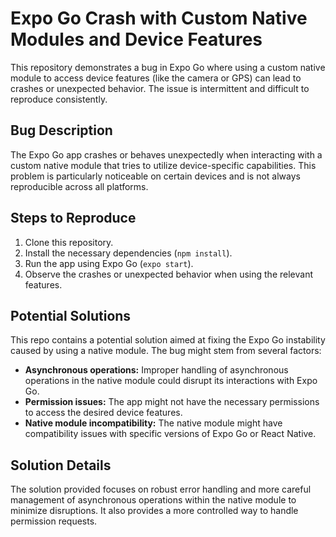 # Expo Go Crash with Custom Native Modules and Device Features

This repository demonstrates a bug in Expo Go where using a custom native module to access device features (like the camera or GPS) can lead to crashes or unexpected behavior. The issue is intermittent and difficult to reproduce consistently. 

## Bug Description

The Expo Go app crashes or behaves unexpectedly when interacting with a custom native module that tries to utilize device-specific capabilities. This problem is particularly noticeable on certain devices and is not always reproducible across all platforms.

## Steps to Reproduce

1. Clone this repository.
2. Install the necessary dependencies (`npm install`).
3. Run the app using Expo Go (`expo start`).
4. Observe the crashes or unexpected behavior when using the relevant features.

## Potential Solutions

This repo contains a potential solution aimed at fixing the Expo Go instability caused by using a native module. The bug might stem from several factors:

* **Asynchronous operations:**  Improper handling of asynchronous operations in the native module could disrupt its interactions with Expo Go.
* **Permission issues:** The app might not have the necessary permissions to access the desired device features.
* **Native module incompatibility:** The native module might have compatibility issues with specific versions of Expo Go or React Native.

## Solution Details

The solution provided focuses on robust error handling and more careful management of asynchronous operations within the native module to minimize disruptions. It also provides a more controlled way to handle permission requests. 